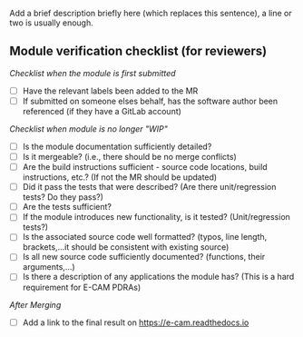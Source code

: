 Add a brief description briefly here (which replaces this sentence), a line or two is usually enough.



## Module verification checklist (for reviewers)

*Checklist when the module is first submitted*

- [ ] Have the relevant labels been added to the MR
- [ ] If submitted on someone elses behalf, has the software author been referenced (if they have a GitLab account) 

*Checklist when module is no longer "WIP"*

- [ ] Is the module documentation sufficiently detailed?
- [ ] Is it mergeable? (i.e., there should be no merge conflicts)
- [ ] Are the build instructions sufficient - source code locations, build instructions, etc.? (If not the MR should be updated)
- [ ] Did it pass the tests that were described? (Are there unit/regression tests? Do they pass?)
- [ ] Are the tests sufficient?
- [ ] If the module introduces new functionality, is it tested? (Unit/regression tests?)
- [ ] Is the associated source code well formatted? (typos, line length, brackets,...it should be consistent with existing source)
- [ ] Is all new source code sufficiently documented? (functions, their arguments,...)
- [ ] Is there a description of any applications the module has? (This is a hard requirement for E-CAM PDRAs)

*After Merging*
- [ ] Add a link to the final result on https://e-cam.readthedocs.io
